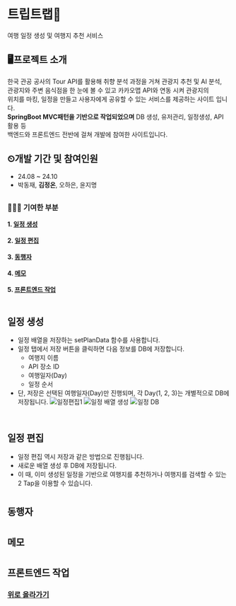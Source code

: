 # 트립트랩🧳
여행 일정 생성 및 여행지 추천 서비스

## 🖥프로젝트 소개
한국 관공 공사의 Tour API를 활용해 취향 분석 과정을 거쳐 관광지 추천 및 AI 분석, <br>
관광지와 주변 음식점을 한 눈에 볼 수 있고 카카오맵 API와 연동 시켜 관광지의 <br>
위치를 마킹, 일정을 만들고 사용자에게 공유할 수 있는 서비스를 제공하는 사이트 입니다. <br>
__SpringBoot MVC패턴을 기반으로 작업되었으며__ DB 생성, 유저관리, 일정생성, API 활용 등 <br>
백엔드와 프론트엔드 전반에 걸쳐 개발에 참여한 사이트입니다.

## ⏲개발 기간 및 참여인원
* 24.08 ~ 24.10
* 박동재, __김정온__, 오하은, 윤지명
## 
### 👩🏻‍💻 기여한 부분
__1. [일정 생성](#일정-생성)__ <br><br>
__2. [일정 편집](#일정-편집)__ <br><br>
__3. [동행자](#동행자)__ <br><br>
__4. [메모](#메모)__ <br><br>
__5. [프론트엔드 작업](#화면)__ <br><br>

##
## 일정 생성
- 일정 배열을 저장하는 setPlanData 함수를 사용합니다.
- 일정 탭에서 저장 버튼을 클릭하면 다음 정보를 DB에 저장합니다.
  - 여행지 이름
  - API 장소 ID
  - 여행일자(Day)
  - 일정 순서
- 단, 저장은 선택된 여행일자(Day)만 진행되며, 각 Day(1, 2, 3)는 개별적으로 DB에 저장됩니다.
![일정편집1](https://github.com/user-attachments/assets/326a4571-833d-436e-9bd5-7c28e9fd597b)
![일정 배열 생성](https://github.com/user-attachments/assets/58a37be9-8c17-4175-9176-6df1ccf19750)
![일정 DB](https://github.com/user-attachments/assets/2d4eb9a1-5e31-4ea3-9deb-0df76dbc2538)
<br><br>
#
## 일정 편집
- 일정 편집 역시 저장과 같은 방법으로 진행됩니다.
- 새로운 배열 생성 후 DB에 저장됩니다.
- 이 때, 이미 생성된 일정을 기반으로 여행지를 추천하거나 여행지를 검색할 수 있는 2 Tap을 이용할 수 있습니다.

#
## 동행자

#
## 메모

#
## 프론트엔드 작업

### [위로 올라가기](#프로젝트-소개)
